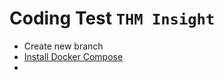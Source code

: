 # Coding Test `THM Insight`

- Create new branch
- [Install Docker Compose](https://docs.docker.com/compose/install/)
- 